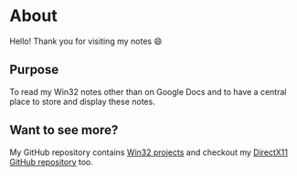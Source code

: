 # About

Hello! Thank you for visiting my notes 😄

## Purpose
To read my Win32 notes other than on Google Docs and to have a central place to store and display these notes.

## Want to see more?
My GitHub repository contains [Win32 projects](https://github.com/bubblemelon/Win32-Games) and checkout my [DirectX11 GitHub repository](https://github.com/Bubblemelon/DirectXSorcery) too.

